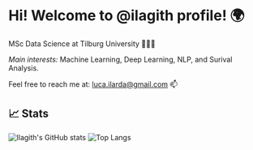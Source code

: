 # Hi! Welcome to @ilagith profile! 🌍 

MSc Data Science at Tilburg University 🦁🇳🇱

*Main interests:*  Machine Learning, Deep Learning, NLP, and Surival Analysis.

Feel free to reach me at: luca.ilarda@gmail.com 📫 

## 📈 Stats

![Ilagith's GitHub stats](https://github-readme-stats.vercel.app/api?username=ilagith&show_icons=true&theme=vue&count_private=true)
![Top Langs](https://github-readme-stats.vercel.app/api/top-langs/?username=ilagith&langs_count=6&count_private=true)


<!---
ilagith/ilagith is a ✨ special ✨ repository because its `README.md` (this file) appears on your GitHub profile.
You can click the Preview link to take a look at your changes.
---> 

